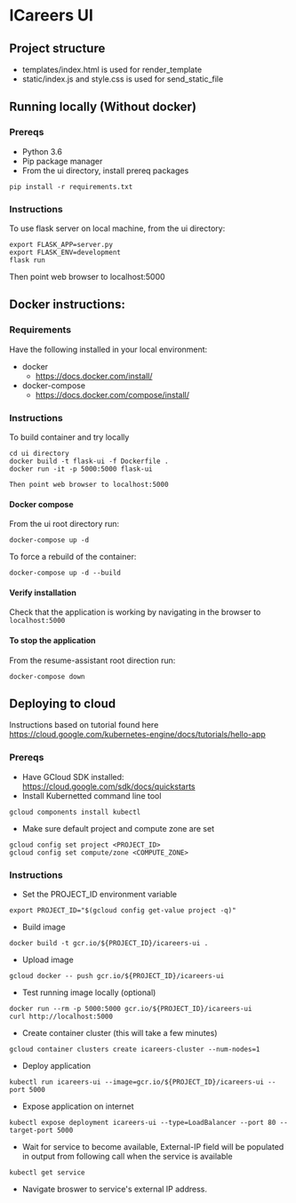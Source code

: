 # ICareers UI
## Project structure
- templates/index.html is used for render_template
- static/index.js and style.css is used for send_static_file

## Running locally (Without docker)
### Prereqs
- Python 3.6
- Pip package manager
- From the ui directory, install prereq packages
```
pip install -r requirements.txt
```
### Instructions
To use flask server on local machine, from the ui directory:
```
export FLASK_APP=server.py
export FLASK_ENV=development
flask run
```
Then point web browser to localhost:5000

## Docker instructions:
### Requirements
Have the following installed in your local environment:

- docker
  - https://docs.docker.com/install/
- docker-compose
  - https://docs.docker.com/compose/install/

### Instructions

To build container and try locally

```
cd ui directory
docker build -t flask-ui -f Dockerfile .
docker run -it -p 5000:5000 flask-ui

Then point web browser to localhost:5000
```
#### Docker compose
From the ui root directory run:
```
docker-compose up -d
```
To force a rebuild of the container:
```
docker-compose up -d --build
```

#### Verify installation

Check that the application is working by navigating in the browser to `localhost:5000`

#### To stop the application
From the resume-assistant root direction run:
```
docker-compose down
```

## Deploying to cloud
Instructions based on tutorial found here https://cloud.google.com/kubernetes-engine/docs/tutorials/hello-app
### Prereqs
- Have GCloud SDK installed: https://cloud.google.com/sdk/docs/quickstarts
- Install Kubernetted command line tool
```
gcloud components install kubectl
```
- Make sure default project and compute zone are set
```
gcloud config set project <PROJECT_ID>
gcloud config set compute/zone <COMPUTE_ZONE>
```
### Instructions
- Set the PROJECT_ID environment variable
```
export PROJECT_ID="$(gcloud config get-value project -q)"
```
- Build image
```
docker build -t gcr.io/${PROJECT_ID}/icareers-ui .
```
- Upload image
```
gcloud docker -- push gcr.io/${PROJECT_ID}/icareers-ui
```
- Test running image locally (optional)
```
docker run --rm -p 5000:5000 gcr.io/${PROJECT_ID}/icareers-ui
curl http://localhost:5000
```
- Create container cluster (this will take a few minutes)
```
gcloud container clusters create icareers-cluster --num-nodes=1
```
- Deploy application
```
kubectl run icareers-ui --image=gcr.io/${PROJECT_ID}/icareers-ui --port 5000
```
- Expose application on internet
```
kubectl expose deployment icareers-ui --type=LoadBalancer --port 80 --target-port 5000
```
- Wait for service to become available, External-IP field will be populated in output from following call when the service is available
```
kubectl get service
```
- Navigate broswer to service's external IP address.
